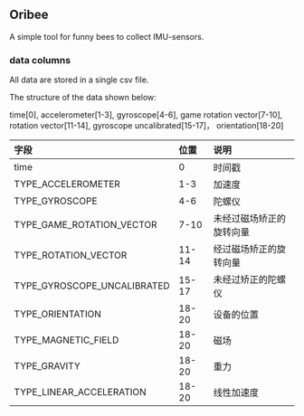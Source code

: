 ## Oribee

A simple tool for funny bees to collect IMU-sensors.

### data columns
All data are stored in a single csv file.

The structure of the data shown below:

time[0], accelerometer[1-3], gyroscope[4-6], game rotation vector[7-10], rotation vector[11-14], gyroscope uncalibrated[15-17]， orientation[18-20]

|字段|位置|说明|
|:-----|:-----|:-----|
|time|0|时间戳|
|TYPE_ACCELEROMETER|1-3|加速度|
|TYPE_GYROSCOPE|4-6|陀螺仪|
|TYPE_GAME_ROTATION_VECTOR|7-10|未经过磁场矫正的旋转向量|
|TYPE_ROTATION_VECTOR|11-14|经过磁场矫正的旋转向量|
|TYPE_GYROSCOPE_UNCALIBRATED|15-17|未经过矫正的陀螺仪|
|TYPE_ORIENTATION|18-20|设备的位置|
|TYPE_MAGNETIC_FIELD|18-20|磁场|
|TYPE_GRAVITY|18-20|重力|
|TYPE_LINEAR_ACCELERATION|18-20|线性加速度|


